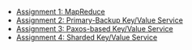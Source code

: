 * [Assignment 1: MapReduce](instructions/Assignment1.md)
* [Assignment 2: Primary-Backup Key/Value Service](instructions/Assignment2.md)
* [Assignment 3: Paxos-based Key/Value Service](instructions/Assignment3.md)
* [Assignment 4: Sharded Key/Value Service](instructions/Assignment4.md)